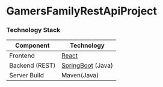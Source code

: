 # GamersFamilyRestApiProject


### Technology Stack
Component                    |    Technology                                                      
---                          |    ---                                                             
Frontend                     |    [React](https://reactjs.org/)                                                        
Backend (REST)               |    [SpringBoot](https://projects.spring.io/spring-boot) (Java)     
Server Build                 |    Maven(Java)                                                     
